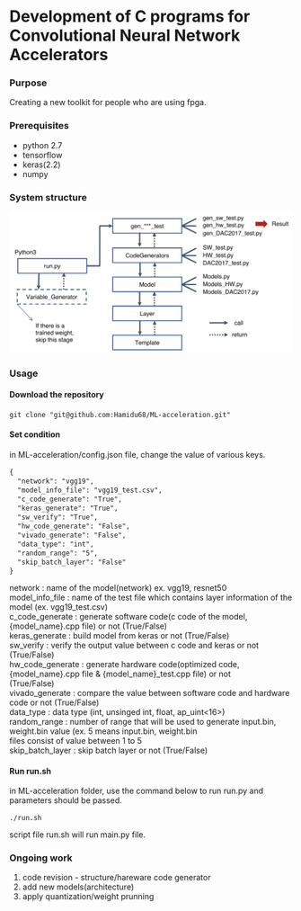 # Development of C programs for Convolutional Neural Network Accelerators

### Purpose
Creating a new toolkit for people who are using fpga.   

### Prerequisites
* python 2.7
* tensorflow
* keras(2.2)
* numpy

### System structure
![structure](./other/image/structure.jpeg)
  

### Usage

#### Download the repository

```
git clone "git@github.com:Hamidu68/ML-acceleration.git"
```

#### Set condition

in ML-acceleration/config.json file, change the value of various keys.  
```
{
  "network": "vgg19",
  "model_info_file": "vgg19_test.csv",
  "c_code_generate": "True",
  "keras_generate": "True",
  "sw_verify": "True",
  "hw_code_generate": "False",
  "vivado_generate": "False",
  "data_type": "int",
  "random_range": "5",
  "skip_batch_layer": "False"
}
```  
network : name of the model(network) ex. vgg19, resnet50  
model_info_file : name of the test file which contains layer information of the model (ex. vgg19_test.csv)   
c_code_generate : generate software code(c code of the model, {model_name}.cpp file) or not (True/False)   
keras_generate : build model from keras or not (True/False)   
sw_verify : verify the output value between c code and keras or not (True/False)   
hw_code_generate : generate hardware code(optimized code, {model_name}.cpp file & {model_name}_test.cpp file) or not    
                   (True/False)   
vivado_generate : compare the value between software code and hardware code or not (True/False)   
data_type : data type (int, unsinged int, float, ap_uint<16>)   
random_range : number of range that will be used to generate input.bin, weight.bin value (ex. 5 means input.bin, weight.bin   
               files consist of value between 1 to 5   
skip_batch_layer : skip batch layer or not (True/False)   


#### Run run.sh

in ML-acceleration folder, 
use the command below to run run.py and parameters should be passed.   
```
./run.sh
```
script file run.sh will run main.py file.

 ### Ongoing work
 1. code revision - structure/hareware code generator   
 2. add new models(architecture)   
 3. apply quantization/weight prunning  
